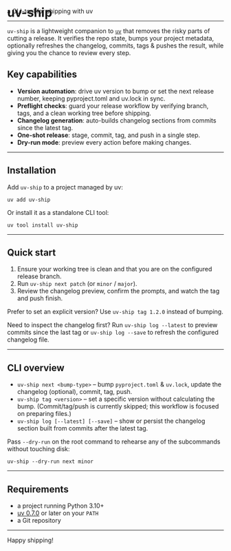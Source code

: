 # uv-ship
<div style="margin-top:-3rem; display:block;">
a CLI-tool for shipping with uv
</div>

---
`uv-ship` is a lightweight companion to [`uv`](https://docs.astral.sh/uv/) that removes the risky parts of cutting a release. It verifies the repo state, bumps your project metadata, optionally refreshes the changelog, commits, tags & pushes the result, while giving you the chance to review every step.

## Key capabilities
- **Version automation**: drive uv version to bump or set the next release number, keeping pyproject.toml and uv.lock in sync.
- **Preflight checks**: guard your release workflow by verifying branch, tags, and a clean working tree before shipping.
- **Changelog generation**: auto-builds changelog sections from commits since the latest tag.
- **One-shot release**: stage, commit, tag, and push in a single step.
- **Dry-run mode**: preview every action before making changes.

---
## Installation
Add `uv-ship` to a project managed by uv:

```console
uv add uv-ship
```

Or install it as a standalone CLI tool:

```console
uv tool install uv-ship
```

---
## Quick start
1. Ensure your working tree is clean and that you are on the configured release branch.
2. Run `uv-ship next patch` (or `minor` / `major`).
3. Review the changelog preview, confirm the prompts, and watch the tag and push finish.

Prefer to set an explicit version? Use `uv-ship tag 1.2.0` instead of bumping.

Need to inspect the changelog first? Run `uv-ship log --latest` to preview commits since the last tag or `uv-ship log --save` to refresh the configured changelog file.

---
## CLI overview
- `uv-ship next <bump-type>` – bump `pyproject.toml` & `uv.lock`, update the changelog (optional), commit, tag, push.
- `uv-ship tag <version>` – set a specific version without calculating the bump. (Commit/tag/push is currently skipped; this workflow is focused on preparing files.)
- `uv-ship log [--latest] [--save]` – show or persist the changelog section built from commits after the latest tag.

Pass `--dry-run` on the root command to rehearse any of the subcommands without touching disk:

```console
uv-ship --dry-run next minor
```

---
## Requirements
- a project running Python 3.10+
- [uv 0.7.0](https://docs.astral.sh/uv/) or later on your `PATH`
- a Git repository

---

Happy shipping!
